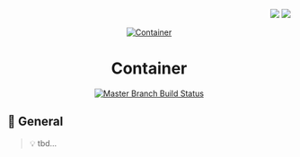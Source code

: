 <p align="right">
  <img src="http://forthebadge.com/images/badges/built-with-love.svg">
  <img src="http://forthebadge.com/images/badges/for-you.svg">
</p>

<p align="center">
  <a href="https://gitea.ocram85.com/CodeServer/Container/">
    <img
      src="/CodeServer/Container/raw/branch/master/assets/social-logo.png"
      alt="Container"
    >
  </a>
</p>

<h1 align="center">
  Container
</h1>

<p align="center">
  
</p>

<p align="center">
  <a href="https://drone.ocram85.com/CodeServer/Container">
    <img src="https://drone.ocram85.com/api/badges/CodeServer/Container/status.svg" alt="Master Branch Build Status">
  </a>
</p>

## :book: General

> :bulb: tbd...
